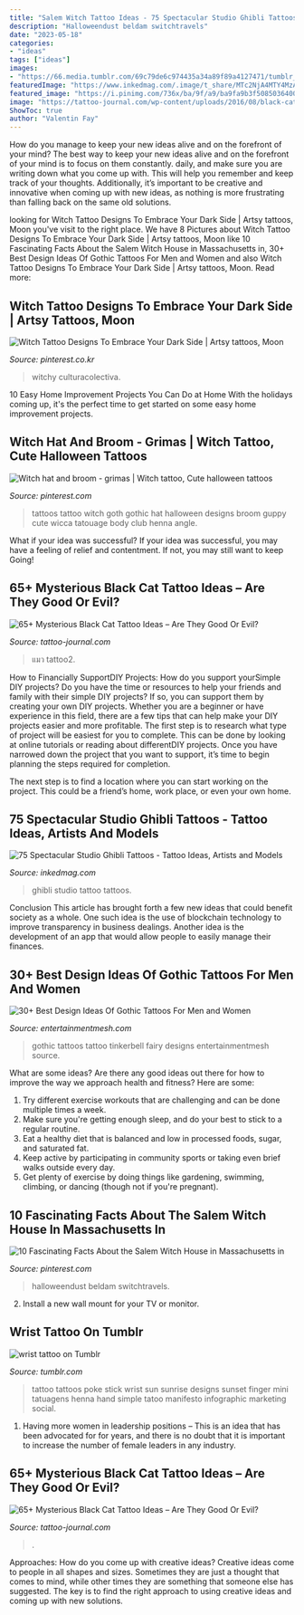 ```yaml
---
title: "Salem Witch Tattoo Ideas - 75 Spectacular Studio Ghibli Tattoos"
description: "Halloweendust beldam switchtravels"
date: "2023-05-18"
categories:
- "ideas"
tags: ["ideas"]
images:
- "https://66.media.tumblr.com/69c79de6c974435a34a89f89a4127471/tumblr_o2z9ldKx2H1ujscaeo1_500.jpg"
featuredImage: "https://www.inkedmag.com/.image/t_share/MTc2NjA4MTY4MzAwNzgyODAx/studio-ghibli-fb.jpg"
featured_image: "https://i.pinimg.com/736x/ba/9f/a9/ba9fa9b3f50850364001564aa089357f.jpg"
image: "https://tattoo-journal.com/wp-content/uploads/2016/08/black-cat-tattoo30-650x650.jpg"
ShowToc: true
author: "Valentin Fay"
---
```



How do you manage to keep your new ideas alive and on the forefront of your mind?
The best way to keep your new ideas alive and on the forefront of your mind is to focus on them constantly. daily, and make sure you are writing down what you come up with. This will help you remember and keep track of your thoughts. Additionally, it’s important to be creative and innovative when coming up with new ideas, as nothing is more frustrating than falling back on the same old solutions.

	

		
looking for Witch Tattoo Designs To Embrace Your Dark Side | Artsy tattoos, Moon you've visit to the right place. We have 8 Pictures about Witch Tattoo Designs To Embrace Your Dark Side | Artsy tattoos, Moon like 10 Fascinating Facts About the Salem Witch House in Massachusetts in, 30+ Best Design Ideas Of Gothic Tattoos For Men and Women and also Witch Tattoo Designs To Embrace Your Dark Side | Artsy tattoos, Moon. Read more:
		
    
## Witch Tattoo Designs To Embrace Your Dark Side | Artsy Tattoos, Moon

<img loading=lazy src="https://i.pinimg.com/736x/ba/9f/a9/ba9fa9b3f50850364001564aa089357f.jpg" onerror="this.onerror=null;this.src='https://tse3.mm.bing.net/th?id=OIP.Z71C7ZS82jUFyQmuQm91rAHaNL&amp;pid=15.1';" alt="Witch Tattoo Designs To Embrace Your Dark Side | Artsy tattoos, Moon">

_Source: pinterest.co.kr_

>witchy culturacolectiva. 

	

10 Easy Home Improvement Projects You Can Do at Home
With the holidays coming up, it's the perfect time to get started on some easy home improvement projects.

    
## Witch Hat And Broom - Grimas | Witch Tattoo, Cute Halloween Tattoos

<img loading=lazy src="https://i.pinimg.com/736x/df/4d/7a/df4d7a457913c4bbf5dbcb8bfbee1bfa.jpg" onerror="this.onerror=null;this.src='https://tse1.mm.bing.net/th?id=OIP.CxJa_aa6nFIoTqrl68RCnAHaM5&amp;pid=15.1';" alt="Witch hat and broom - grimas | Witch tattoo, Cute halloween tattoos">

_Source: pinterest.com_

>tattoos tattoo witch goth gothic hat halloween designs broom guppy cute wicca tatouage body club henna angle. 

	

What if your idea was successful?
If your idea was successful, you may have a feeling of relief and contentment. If not, you may still want to keep Going!

    
## 65+ Mysterious Black Cat Tattoo Ideas – Are They Good Or Evil?

<img loading=lazy src="https://tattoo-journal.com/wp-content/uploads/2016/08/black-cat-tattoo2.jpg" onerror="this.onerror=null;this.src='https://tse2.mm.bing.net/th?id=OIP.TMsD-jaKJnmsznzzEXB9tQHaHa&amp;pid=15.1';" alt="65+ Mysterious Black Cat Tattoo Ideas – Are They Good Or Evil?">

_Source: tattoo-journal.com_

>แมว tattoo2. 

	

How to Financially SupportDIY Projects: How do you support yourSimple DIY projects?
Do you have the time or resources to help your friends and family with their simple DIY projects? If so, you can support them by creating your own DIY projects. Whether you are a beginner or have experience in this field, there are a few tips that can help make your DIY projects easier and more profitable.
The first step is to research what type of project will be easiest for you to complete. This can be done by looking at online tutorials or reading about differentDIY projects. Once you have narrowed down the project that you want to support, it’s time to begin planning the steps required for completion.

The next step is to find a location where you can start working on the project. This could be a friend’s home, work place, or even your own home.

    
## 75 Spectacular Studio Ghibli Tattoos - Tattoo Ideas, Artists And Models

<img loading=lazy src="https://www.inkedmag.com/.image/t_share/MTc2NjA4MTY4MzAwNzgyODAx/studio-ghibli-fb.jpg" onerror="this.onerror=null;this.src='https://tse4.mm.bing.net/th?id=OIP.vd9yNU2EbDjPKRnjGTTaTwHaD4&amp;pid=15.1';" alt="75 Spectacular Studio Ghibli Tattoos - Tattoo Ideas, Artists and Models">

_Source: inkedmag.com_

>ghibli studio tattoo tattoos. 

	

Conclusion
This article has brought forth a few new ideas that could benefit society as a whole. One such idea is the use of blockchain technology to improve transparency in business dealings. Another idea is the development of an app that would allow people to easily manage their finances.

    
## 30+ Best Design Ideas Of Gothic Tattoos For Men And Women

<img loading=lazy src="https://i2.wp.com/entertainmentmesh.com/wp-content/uploads/2015/10/Gothic-tinkerbell-tattoo-design.jpg" onerror="this.onerror=null;this.src='https://tse3.mm.bing.net/th?id=OIP.CQQbJnYd97FXtoyhzb3BmAHaJ4&amp;pid=15.1';" alt="30+ Best Design Ideas Of Gothic Tattoos For Men and Women">

_Source: entertainmentmesh.com_

>gothic tattoos tattoo tinkerbell fairy designs entertainmentmesh source. 

	

What are some ideas?
Are there any good ideas out there for how to improve the way we approach health and fitness? Here are some: 
1. Try different exercise workouts that are challenging and can be done multiple times a week. 
2. Make sure you're getting enough sleep, and do your best to stick to a regular routine. 
3. Eat a healthy diet that is balanced and low in processed foods, sugar, and saturated fat. 
4. Keep active by participating in community sports or taking even brief walks outside every day. 
5. Get plenty of exercise by doing things like gardening, swimming, climbing, or dancing (though not if you're pregnant).

    
## 10 Fascinating Facts About The Salem Witch House In Massachusetts In

<img loading=lazy src="https://i.pinimg.com/736x/bc/57/6a/bc576aa8b5e1f9f1751ef983ef34308d.jpg" onerror="this.onerror=null;this.src='https://tse4.mm.bing.net/th?id=OIP.EVQVxmuRtGRZPsJMJMYr_QHaLH&amp;pid=15.1';" alt="10 Fascinating Facts About the Salem Witch House in Massachusetts in">

_Source: pinterest.com_

>halloweendust beldam switchtravels. 

	

2. Install a new wall mount for your TV or monitor.

    
## Wrist Tattoo On Tumblr

<img loading=lazy src="https://66.media.tumblr.com/69c79de6c974435a34a89f89a4127471/tumblr_o2z9ldKx2H1ujscaeo1_500.jpg" onerror="this.onerror=null;this.src='https://tse4.mm.bing.net/th?id=OIP.8QU55VmAPRQVKY98vq9towHaKO&amp;pid=15.1';" alt="wrist tattoo on Tumblr">

_Source: tumblr.com_

>tattoo tattoos poke stick wrist sun sunrise designs sunset finger mini tatuagens henna hand simple tatoo manifesto infographic marketing social. 

	

1. Having more women in leadership positions – This is an idea that has been advocated for for years, and there is no doubt that it is important to increase the number of female leaders in any industry.

    
## 65+ Mysterious Black Cat Tattoo Ideas – Are They Good Or Evil?

<img loading=lazy src="https://tattoo-journal.com/wp-content/uploads/2016/08/black-cat-tattoo30-650x650.jpg" onerror="this.onerror=null;this.src='https://tse4.mm.bing.net/th?id=OIP.iNcHlfUhqAoZZ6qkIDGziAHaHa&amp;pid=15.1';" alt="65+ Mysterious Black Cat Tattoo Ideas – Are They Good Or Evil?">

_Source: tattoo-journal.com_

>. 

	

Approaches: How do you come up with creative ideas?
Creative ideas come to people in all shapes and sizes. Sometimes they are just a thought that comes to mind, while other times they are something that someone else has suggested. The key is to find the right approach to using creative ideas and coming up with new solutions.

